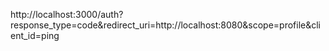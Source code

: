 http://localhost:3000/auth?response_type=code&redirect_uri=http://localhost:8080&scope=profile&client_id=ping
